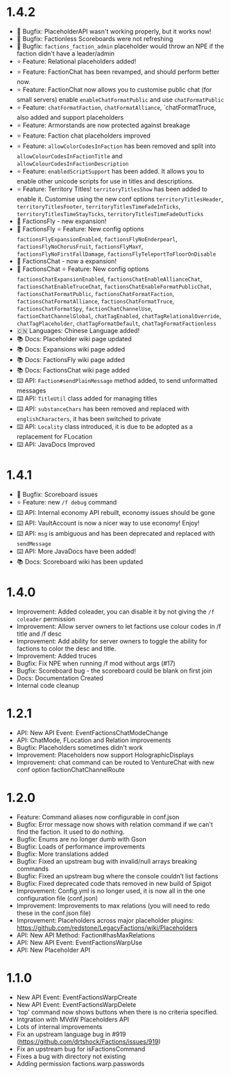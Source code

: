 # 1.4.2
* 🐞 Bugfix: PlaceholderAPI wasn't working properly, but it works now! 
* 🐞 Bugfix: Factionless Scoreboards were not refreshing
* 🐞 Bugfix: `factions_faction_admin` placeholder would throw an NPE if the faction didn't have a leader/admin
* ⭐️ Feature: Relational placeholders added!
* ⭐️ Feature: FactionChat has been revamped, and should perform better now.
* ⭐️ Feature: FactionChat now allows you to customise public chat (for small servers) enable `enableChatFormatPublic` and use  `chatFormatPublic`
* ⭐️ Feature: `chatFormatFaction`, `chatFormatAlliance`, `chatFormatTruce, also added and support placeholders
* ⭐️ Feature: Armorstands are now protected against breakage
* ⭐️ Feature: Faction chat placeholders improved
* ⭐️ Feature: `allowColorCodesInFaction` has been removed and split into `allowColourCodesInFactionTitle` and `allowColourCodesInFactionDescription`
* ⭐️ Feature: `enabledScriptSupport` has been added. It allows you to enable other unicode scripts for use in titles and descriptions.
* ⭐️ Feature: Territory Titles! `territoryTitlesShow` has been added to enable it. Customise using the new conf options `territoryTitlesHeader`, `territoryTitlesFooter`, `territoryTitlesTimeFadeInTicks`, `territoryTitlesTimeStayTicks`, `territoryTitlesTimeFadeOutTicks`
* 🎁 FactionsFly - new expansion!
* 🎁 FactionsFly ⭐️ Feature: New config options `factionsFlyExpansionEnabled`, `factionsFlyNoEnderpearl`, `factionsFlyNoChorusFruit`, `factionsFlyMaxY`, `factionsFlyNoFirstFallDamage`, `factionsFlyTeleportToFloorOnDisable`
* 🎁 FactionsChat - now a expansion!
* 🎁 FactionsChat ⭐️ Feature: New config options `factionsChatExpansionEnabled`, `factionsChatEnableAllianceChat`, `factionsChatEnableTruceChat`, `factionsChatEnableFormatPublicChat`, `factionsChatFormatPublic`, `factionsChatFormatFaction`, `factionsChatFormatAlliance`, `factionsChatFormatTruce`, `factionsChatFormatSpy`, `factionChatChannelUse`, `factionChatChannelGlobal`, `chatTagEnabled`, `chatTagRelationalOverride`, `chatTagPlaceholder`, `chatTagFormatDefault`, `chatTagFormatFactionless`
* 🇨🇳 Languages: Chinese Language added!
* 📚 Docs: Placeholder wiki page updated
* 📚 Docs: Expansions wiki page added
* 📚 Docs: FactionsFly wiki page added
* 📚 Docs: FactionsChat wiki page added
* ⌨️ API: `Faction#sendPlainMessage` method added, to send unformatted messages
* ⌨️ API: `TitleUtil` class added for managing titles
* ⌨️ API: `substanceChars` has been removed and replaced with `englishCharacters`, it has been switched to private
* ⌨️ API: `Locality` class introduced, it is due to be adopted as a replacement for FLocation
* ⌨️ API: JavaDocs Improved

# 1.4.1
* 🐞 Bugfix: Scoreboard issues 
* ⭐️ Feature: new `/f debug` command
* ⌨️ API: Internal economy API rebuilt, economy issues should be gone
* ⌨️ API: VaultAccount is now a nicer way to use economy! Enjoy! 
* ⌨️ API: `msg` is ambiguous and has been deprecated and replaced with `sendMessage`
* ⌨️ API: More JavaDocs have been added!
* 📚 Docs: Scoreboard wiki has been updated

# 1.4.0
* Improvement: Added coleader, you can disable it by not giving the `/f coleader` permission
* Improvement: Allow server owners to let factions use colour codes in /f title and /f desc
* Improvement: Add ability for server owners to toggle the ability for factions to color the desc and title.
* Improvement: Added truces
* Bugfix: Fix NPE when running /f mod without args (#17)
* Bugfix: Scoreboard bug - the scoreboard could be blank on first join
* Docs: Documentation Created
* Internal code cleanup

# 1.2.1
* API: New API Event: EventFactionsChatModeChange
* API: ChatMode, FLocation and Relation improvements
* Bugfix: Placeholders sometimes didn't work
* Improvement: Placeholders now support HolographicDisplays
* Improvement: chat command can be routed to VentureChat with new conf option factionChatChannelRoute

# 1.2.0
* Feature: Command aliases now configurable in conf.json
* Bugfix: Error message now shows with relation command if we can't find the faction. It used to do nothing.
* Bugfix: Enums are no longer dumb with Gson
* Bugfix: Loads of performance improvements 
* Bugfix: More translations added 
* Bugfix: Fixed an upstream bug with invalid/null arrays breaking commands
* Bugfix: Fixed an upstream bug where the console couldn’t list factions
* Bugfix: Fixed deprecated code thats removed in new build of Spigot
* Improvement: Config.yml is no longer used, it is now all in the one configuration file (conf.json)
* Improvement: Improvements to max relations (you will need to redo these in the conf.json file)
* Improvement: Placeholders across major placeholder plugins: https://github.com/redstone/LegacyFactions/wiki/Placeholders
* API: New API Method: Faction#hasMaxRelations
* API: New API Event: EventFactionsWarpUse
* API: New Placeholder API

# 1.1.0
* New API Event: EventFactionsWarpCreate
* New API Event: EventFactionsWarpDelete
* 'top' command now shows buttons when there is no criteria specified. 
* Intgration with MVdW Placeholders API
* Lots of internal improvements
* Fix an upstream language bug in #919 (https://github.com/drtshock/Factions/issues/919)
* Fix an upstream bug for isFactionsCommand
* Fixes a bug with directory not existing
* Adding permission factions.warp.passwords
